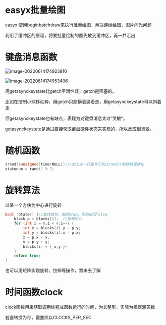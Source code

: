 # easyx批量绘图

easyx 使用beginbatchdraw来执行批量绘图，解决连续绘图，图片闪光问题

利用了缓冲区的原理，将要批量绘制的图先放到缓冲区，再一并汇出

# 键盘消息函数

![image-20220614174923810](https://s2.loli.net/2022/06/14/wdImQbUKlXvHeEt.png)

![image-20220614174953406](https://s2.loli.net/2022/06/14/BlXFQYspCz3V1bu.png)

用getasynckeystate比getch平滑性好，getch是阻塞的。

比如在控制小球移动种，用getch只能横着竖着走，用getasynckeystate可以斜着走.

但getasynckeystate也有缺点，表现为对键盘消息太过“灵敏”。

getasynckeystate是通过直接获取键盘硬件状态来实现的，所以反应很灵敏。

# 随机函数

```cpp
srand((unsigned)time(NULL));//加上这一行是为了防止rand()的随机规律化
statunum = rand() % 7;
```

# 旋转算法

以某一个方块为中心进行旋转

```cpp
bool rotate() {//旋转成功，返回true，否则返回false;
	block p = blocks[1];  //旋转中心
	for (int i = 0;i < 4;i++) {
		int x = blocks[i].y - p.y;
		int y = blocks[i].x - p.x;
		x = p.x - x;
		y = p.y + y;
		blocks[i] = { x,y };
	}
	return true;
}
```

也可以用矩阵实现旋转，拉伸等操作，暂未去了解

# 时间函数clock

clock函数用来获取调用线程或函数运行的时间，为长整型，实际为机器滴答数

若要转换为秒，需要除以CLOCKS_PER_SEC